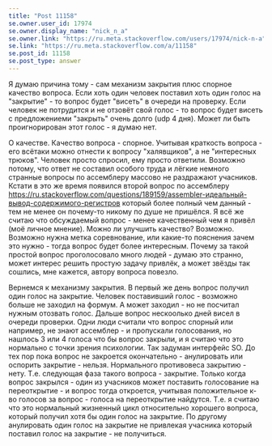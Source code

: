 ```yaml
---
title: "Post 11158"
se.owner.user_id: 17974
se.owner.display_name: "nick_n_a"
se.owner.link: "https://ru.meta.stackoverflow.com/users/17974/nick-n-a"
se.link: "https://ru.meta.stackoverflow.com/a/11158"
se.post_id: 11158
se.post_type: answer
---
```

<p>Я думаю причина тому - сам механизм закрытия плюс спорное качество вопроса. Если хоть один человек поставил хоть один голос на &quot;закрытие&quot; - то вопрос будет &quot;висеть&quot; в очереди на проверку. Если человек не потрудится и не отзовёт свой голос - то вопрос будет висеть с предложениеми &quot;закрыть&quot; очень долго (udp 4 дня). Может ли быть проигнорирован этот голос - я думаю нет.</p>
<p>О качестве. Качество вопроса - спорное. Учитывая краткость вопроса - его всётаки можно отнести к вопросу &quot;халявщиков&quot;, а не &quot;интересных трюков&quot;. Человек просто спросил, ему просто ответили. Возможно потому, что ответ не составил особого труда и лёгкие немного странные вопросы по ассемблеру массово не раздражают учасников. Кстати в это же время появился второй вопрос по ассемблеру <a href="https://ru.stackoverflow.com/questions/189159/assembler-%D0%B8%D0%B4%D0%B5%D0%B0%D0%BB%D1%8C%D0%BD%D1%8B%D0%B9-%D0%B2%D1%8B%D0%B2%D0%BE%D0%B4-%D1%81%D0%BE%D0%B4%D0%B5%D1%80%D0%B6%D0%B8%D0%BC%D0%BE%D0%B3%D0%BE-%D1%80%D0%B5%D0%B3%D0%B8%D1%81%D1%82%D1%80%D0%BE%D0%B2">https://ru.stackoverflow.com/questions/189159/assembler-идеальный-вывод-содержимого-регистров</a> который более полный чем данный - тем не менее он почему-то никому по душе не пришёлся. Я всё же считаю что обсуждаемый вопрос - менее качественный чем я привёл (моё личное мнение). Можно ли улучшить качество? Возможно. Возможно нужна метка соревнование, или какие-то пояснения зачем это нужно - тогда вопрос будет более интересным. Почему за такой простой вопрос проголосовало много людей - думаю это странно, может интерес решить простую задачу привлёк, а может звёзды так сошлись, мне кажется, автору вопроса повезло.</p>
<p>Вернемся к механизму закрытия. В первый же день вопрос получил один голос на закрытие. Человек поставивший голос - возможно больше не заходил на формум. А может заходил - но не посчитал нужным отозвать голос. Дальше вопрос нескоолько дней висел в очереди проверки. Одни люди считали что вопрос спорный или например, не знают ассемблер - и пропускали голосования, но нашлось 3 или 4 голоса что бы вопрос закрыли, и я считаю что это нормально с точки зрения психологии. Так задуман интерфейс SO. До тех пор пока вопрос не закроется окончательно - анулировать или оспорить закрытие - нельзя. Нормального противовеса закрытию - нету. Т.е. следующая фаза такого вопроса - закрытие. Только когда вопрос закрылся - один из учасников может поставить голосование на переоткрытие - и вопрос тогда откроется, учитывая положительное к-во голосов за вопрос - голоса на переоткрытие найдутся. Т.е. я считаю что это нормальный жизненный цикл относительно хорошего вопроса, который получил хотя бы один голос на закрытие. По другому анулировать один голос на закрытие не привлекая учасника который поставил голос на закрытие - не получиться.</p>

